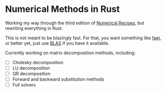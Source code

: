 # Numerical Methods in Rust

Working my way through the third edition of [Numerical Recipes](https://numerical.recipes/), but rewriting everything in Rust.

This is not meant to be blazingly fast. For that, you want something like [faer](https://github.com/sarah-quinones/faer-rs), or better yet, just use [BLAS](https://www.netlib.org/blas/) if you have it available.

Currently working on matrix decomposition methods, including:
- [ ] Cholesky decomposition
- [ ] LU decomposition
- [ ] QR decomposition
- [ ] Forward and backward substitution methods
- [ ] Full solvers
